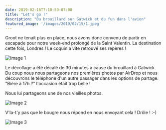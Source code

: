 ```yaml
---
date: 2019-02-16T7:10:59-07:00
title: "Let's go !"
description: "Du brouillard sur Gatwick et du fun dans l'avion"
featured_image: '/images/2019/02/15/1.jpeg'
---
```


Groot ne tenait plus en place, nous avons donc convenu de partir en escapade pour notre week-end prolongé de la Saint Valentin. La destination cette fois, Londres ! Le coquin a vite retrouvé ses repères !

![Image 1](/images/2019/02/15/1.jpeg)

Le décollage a été décalé de 30 minutes à cause du brouillard à Gatwick. Du coup nous nous partageons nos premières photos par AirDrop et nous découvrons le téléphone d'un autre passager dans les options de partage. "Bière à 17h ?" l'occasion était trop belle !

Nous lui partageons une de nos vieilles photos. 

![Image 2](/images/2019/02/15/2.jpeg)

V'la-t'y pas que le bougre nous répond en nous envoyant cela ! Drôle ! :-)

![Image 3](/images/2019/02/15/3.jpeg)